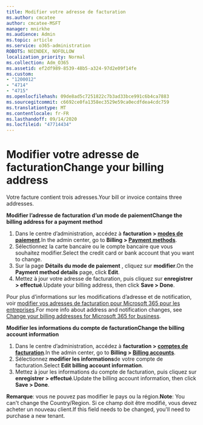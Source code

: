 ```yaml
---
title: Modifier votre adresse de facturation
ms.author: cmcatee
author: cmcatee-MSFT
manager: mnirkhe
ms.audience: Admin
ms.topic: article
ms.service: o365-administration
ROBOTS: NOINDEX, NOFOLLOW
localization_priority: Normal
ms.collection: Adm_O365
ms.assetid: ef2df989-8539-48b5-a324-97d2e09f14fe
ms.custom:
- "1200012"
- "4714"
- "4715"
ms.openlocfilehash: 09de8ad5c7251822c7b3ad33bce991c6b4ca7883
ms.sourcegitcommit: c6692ce0fa1358ec3529e59ca0ecdfdea4cdc759
ms.translationtype: MT
ms.contentlocale: fr-FR
ms.lasthandoff: 09/14/2020
ms.locfileid: "47714434"
---
```

# <a name="change-your-billing-address"></a><span data-ttu-id="fc2db-102">Modifier votre adresse de facturation</span><span class="sxs-lookup"><span data-stu-id="fc2db-102">Change your billing address</span></span>

<span data-ttu-id="fc2db-103">Votre facture contient trois adresses.</span><span class="sxs-lookup"><span data-stu-id="fc2db-103">Your bill or invoice contains three addresses.</span></span>

<span data-ttu-id="fc2db-104">**Modifier l’adresse de facturation d’un mode de paiement**</span><span class="sxs-lookup"><span data-stu-id="fc2db-104">**Change the billing address for a payment method**</span></span>

1. <span data-ttu-id="fc2db-105">Dans le centre d’administration, accédez à **facturation > [modes de paiement](https://go.microsoft.com/fwlink/p/?linkid=2018806)**.</span><span class="sxs-lookup"><span data-stu-id="fc2db-105">In the admin center, go to **Billing > [Payment methods](https://go.microsoft.com/fwlink/p/?linkid=2018806)**.</span></span>
2. <span data-ttu-id="fc2db-106">Sélectionnez la carte bancaire ou le compte bancaire que vous souhaitez modifier.</span><span class="sxs-lookup"><span data-stu-id="fc2db-106">Select the credit card or bank account that you want to change.</span></span>
3. <span data-ttu-id="fc2db-107">Sur la page **Détails du mode de paiement** , cliquez sur **modifier**.</span><span class="sxs-lookup"><span data-stu-id="fc2db-107">On the **Payment method details** page, click **Edit**.</span></span>
4. <span data-ttu-id="fc2db-108">Mettez à jour votre adresse de facturation, puis cliquez sur **enregistrer > effectué**.</span><span class="sxs-lookup"><span data-stu-id="fc2db-108">Update your billing address, then click **Save > Done**.</span></span>

<span data-ttu-id="fc2db-109">Pour plus d’informations sur les modifications d’adresse et de notification, voir [modifier vos adresses de facturation pour Microsoft 365 pour les entreprises](https://docs.microsoft.com/microsoft-365/commerce/billing-and-payments/change-your-billing-addresses?view=o365-worldwide).</span><span class="sxs-lookup"><span data-stu-id="fc2db-109">For more info about address and notification changes, see [Change your billing addresses for Microsoft 365 for business](https://docs.microsoft.com/microsoft-365/commerce/billing-and-payments/change-your-billing-addresses?view=o365-worldwide).</span></span>

<span data-ttu-id="fc2db-110">**Modifier les informations du compte de facturation**</span><span class="sxs-lookup"><span data-stu-id="fc2db-110">**Change the billing account information**</span></span>

1. <span data-ttu-id="fc2db-111">Dans le centre d’administration, accédez à **facturation > [comptes de facturation](https://admin.microsoft.com/Adminportal/Home?source=applauncher#/BillingAccounts/billing-accounts)**.</span><span class="sxs-lookup"><span data-stu-id="fc2db-111">In the admin center, go to **Billing > [Billing accounts](https://admin.microsoft.com/Adminportal/Home?source=applauncher#/BillingAccounts/billing-accounts)**.</span></span>
2. <span data-ttu-id="fc2db-112">Sélectionnez **modifier les informations**de votre compte de facturation.</span><span class="sxs-lookup"><span data-stu-id="fc2db-112">Select **Edit billing account information**.</span></span>
3. <span data-ttu-id="fc2db-113">Mettez à jour les informations du compte de facturation, puis cliquez sur **enregistrer > effectué**.</span><span class="sxs-lookup"><span data-stu-id="fc2db-113">Update the billing account information, then click **Save > Done**.</span></span>

<span data-ttu-id="fc2db-114">**Remarque**: vous ne pouvez pas modifier le pays ou la région.</span><span class="sxs-lookup"><span data-stu-id="fc2db-114">**Note**: You can't change the Country/Region.</span></span> <span data-ttu-id="fc2db-115">Si ce champ doit être modifié, vous devez acheter un nouveau client.</span><span class="sxs-lookup"><span data-stu-id="fc2db-115">If this field needs to be changed, you'll need to purchase a new tenant.</span></span>
